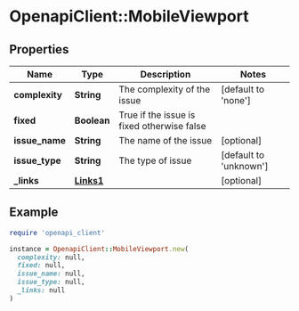 # OpenapiClient::MobileViewport

## Properties

| Name | Type | Description | Notes |
| ---- | ---- | ----------- | ----- |
| **complexity** | **String** | The complexity of the issue | [default to &#39;none&#39;] |
| **fixed** | **Boolean** | True if the issue is fixed otherwise false |  |
| **issue_name** | **String** | The name of the issue | [optional] |
| **issue_type** | **String** | The type of issue | [default to &#39;unknown&#39;] |
| **_links** | [**Links1**](Links1.md) |  | [optional] |

## Example

```ruby
require 'openapi_client'

instance = OpenapiClient::MobileViewport.new(
  complexity: null,
  fixed: null,
  issue_name: null,
  issue_type: null,
  _links: null
)
```

